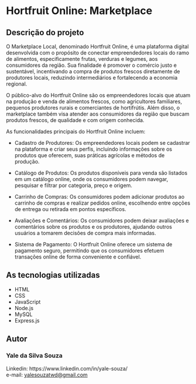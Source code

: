 <h1>Hortfruit Online: Marketplace</h1>

<h2>Descrição do projeto</h2>

<p>O Marketplace Local, denominado Hortfruit Online, é uma plataforma digital desenvolvida com o propósito de conectar empreendedores locais do ramo de alimentos, especificamente frutas, verduras e legumes, aos consumidores da região. Sua finalidade é promover o comércio justo e sustentável, incentivando a compra de produtos frescos diretamente de produtores locais, reduzindo intermediários e fortalecendo a economia regional.

O público-alvo do Hortfruit Online são os empreendedores locais que atuam na produção e venda de alimentos frescos, como agricultores familiares, pequenos produtores rurais e comerciantes de hortifrútis. Além disso, o marketplace também visa atender aos consumidores da região que buscam produtos frescos, de qualidade e com origem conhecida.</p>

As funcionalidades principais do Hortfruit Online incluem:

- Cadastro de Produtores: Os empreendedores locais podem se cadastrar na plataforma e criar seus perfis, incluindo informações sobre os produtos que oferecem, suas práticas agrícolas e métodos de produção.

- Catálogo de Produtos: Os produtos disponíveis para venda são listados em um catálogo online, onde os consumidores podem navegar, pesquisar e filtrar por categoria, preço e origem.

- Carrinho de Compras: Os consumidores podem adicionar produtos ao carrinho de compras e realizar pedidos online, escolhendo entre opções de entrega ou retirada em pontos específicos.

- Avaliações e Comentários: Os consumidores podem deixar avaliações e comentários sobre os produtos e os produtores, ajudando outros usuários a tomarem decisões de compra mais informadas.

- Sistema de Pagamento: O Hortfruit Online oferece um sistema de pagamento seguro, permitindo que os consumidores efetuem transações online de forma conveniente e confiável.

<h2>As tecnologias utilizadas</h2>

 - HTML
 - CSS
 - JavaScript 
-  Node.js 
 - MySQL 
-  Express.js 

<h2>Autor</h2>

  <h3>Yale da Silva Souza</h3>
 Linkedin:
https://www.linkedin.com/in/yale-souza/
<br>
 e-mail: 
<a href="#!">yalesouzatwd@gmail.com</a>
